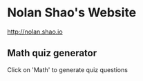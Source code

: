 # Nolan Shao's Website

http://nolan.shao.io

## Math quiz generator
Click on 'Math' to generate quiz questions